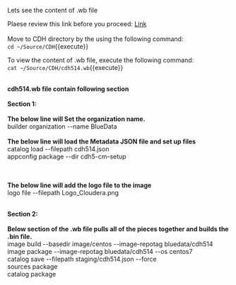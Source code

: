 Lets see the content of .wb file <br>

Plaese review this link before you proceed: [Link](http://docs.bluedata.com/awb34_updating-an-existing-image)<br>
<br>
Move to CDH directory by the using the following command:<br>
`cd ~/Source/CDH`{{execute}}<br>

To view the content of .wb file, execute the following command:<br>
`cat ~/Source/CDH/cdh514.wb`{{execute}}

<br><strong>cdh514.wb file contain following section</strong>
<br>
<br><b>Section 1:</b> <br>
<br><b>The below line will Set the organization name.</b>
<br>builder organization --name BlueData
<br>
<br><b>The below line will load the Metadata JSON file and set up files</b>
<br>catalog load --filepath cdh514.json
<br>appconfig package --dir cdh5-cm-setup

<br>
<br><b>The below line will add the logo file to the image</b>
<br>logo file --filepath Logo_Cloudera.png

<br><b>Section 2:</b> <br>
<br><b>Below section of the .wb file pulls all of the pieces together and builds the .bin file.</b>
<br>image build --basedir image/centos --image-repotag bluedata/cdh514
<br>image package --image-repotag bluedata/cdh514 --os centos7
<br>catalog save --filepath staging/cdh514.json --force
<br>sources package
<br>catalog package


